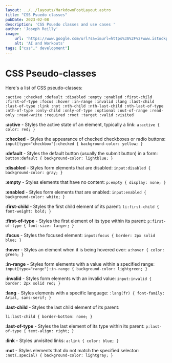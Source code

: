 ```yaml
---
layout: ../../layouts/MarkdownPostLayout.astro
title: "CSS Psuedo classes"
pubDate: 2023-02-08
description: 'CSS Psuedo classes and use cases '
author: 'Joseph Reilly'
image:
    url: 'https://www.google.com/url?sa=i&url=https%3A%2F%2Fwww.istockphoto.com%2Fillustrations%2Fhtml-css&psig=AOvVaw2_WIuUT5ROqtoeMH52yaZW&ust=1675972348456000&source=images&cd=vfe&ved=0CA8QjRxqFwoTCJDust7Zhv0CFQAAAAAdAAAAABAD' 
    alt: 'AI and Workouts'
tags: ["css"," development"]
---
```

# CSS Pseudo-classes
Here's a list of CSS pseudo-classes:

`:active
:checked
:default
:disabled
:empty
:enabled
:first-child
:first-of-type
:focus
:hover
:in-range
:invalid
:lang
:last-child
:last-of-type
:link
:not
:nth-child
:nth-last-child
:nth-last-of-type
:nth-of-type
:only-child
:only-of-type
:optional
:out-of-range
:read-only
:read-write
:required
:root
:target
:valid
:visited`


**:active** - Styles the active state of an element, typically a link:
`a:active {
  color: red;
}`

**:checked** - Styles the appearance of checked checkboxes or radio buttons:
`input[type="checkbox"]:checked {
  background-color: yellow;
}`

**:default** - Styles the default button (usually the submit button) in a form:
`button:default {
  background-color: lightblue;
}`

**:disabled** - Styles form elements that are disabled:
`input:disabled {
  background-color: gray;
}`

**:empty** - Styles elements that have no content:
`p:empty {
  display: none;
}`

**:enabled** - Styles form elements that are enabled:
`input:enabled {
  background-color: white;
}`

**:first-child** - Styles the first child element of its parent:
`li:first-child {
  font-weight: bold;
}`

**:first-of-type** - Styles the first element of its type within its parent:
`p:first-of-type {
  font-size: larger;
}`

**:focus** - Styles the focused element:
`input:focus {
  border: 2px solid blue;
}`

**:hover** - Styles an element when it is being hovered over:
`a:hover {
  color: green;
}`

**:in-range** - Styles form elements with a value within a specified range:
`input[type="range"]:in-range {
  background-color: lightgreen;
}`

**:invalid** - Styles form elements with an invalid value:
`input:invalid {
  border: 2px solid red;
}`

**:lang** - Styles elements with a specific language:
`:lang(fr) {
  font-family: Arial, sans-serif;
}`

**:last-child** - Styles the last child element of its parent:

`li:last-child {
  border-bottom: none;
}`

**:last-of-type** - Styles the last element of its type within its parent:
`p:last-of-type {
  text-align: right;
}`

**:link** - Styles unvisited links:
`a:link {
  color: blue;
}`

**:not** - Styles elements that do not match the specified selector:
`:not(.special) {
  background-color: lightgray;
}`